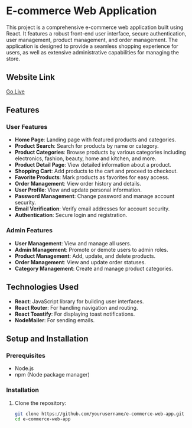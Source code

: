 # E-commerce Web Application

This project is a comprehensive e-commerce web application built using React. It features a robust front-end user interface, secure authentication, user management, product management, and order management. The application is designed to provide a seamless shopping experience for users, as well as extensive administrative capabilities for managing the store.

## Website Link
[Go Live](https://apkabazzar.netlify.app/)

## Features

### User Features
- **Home Page**: Landing page with featured products and categories.
- **Product Search**: Search for products by name or category.
- **Product Categories**: Browse products by various categories including electronics, fashion, beauty, home and kitchen, and more.
- **Product Detail Page**: View detailed information about a product.
- **Shopping Cart**: Add products to the cart and proceed to checkout.
- **Favorite Products**: Mark products as favorites for easy access.
- **Order Management**: View order history and details.
- **User Profile**: View and update personal information.
- **Password Management**: Change password and manage account security.
- **Email Verification**: Verify email addresses for account security.
- **Authentication**: Secure login and registration.

### Admin Features
- **User Management**: View and manage all users.
- **Admin Management**: Promote or demote users to admin roles.
- **Product Management**: Add, update, and delete products.
- **Order Management**: View and update order statuses.
- **Category Management**: Create and manage product categories.

## Technologies Used
- **React**: JavaScript library for building user interfaces.
- **React Router**: For handling navigation and routing.
- **React Toastify**: For displaying toast notifications.
- **NodeMailer**: For sending emails.

## Setup and Installation

### Prerequisites
- Node.js
- npm (Node package manager)

### Installation

1. Clone the repository:
   ```bash
   git clone https://github.com/yourusername/e-commerce-web-app.git
   cd e-commerce-web-app
